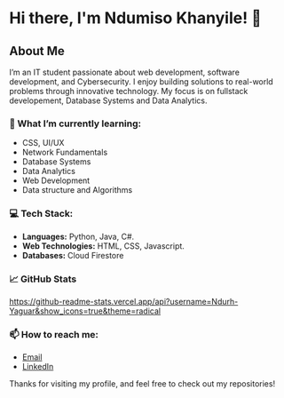 # Hi there, I'm Ndumiso Khanyile! 👋

## About Me

I’m an IT student passionate about web development, software development, and Cybersecurity. I enjoy building solutions to real-world problems through innovative technology. My focus is on fullstack developement, Database Systems and Data Analytics.

### 🌱 What I’m currently learning:
- CSS, UI/UX
- Network Fundamentals
- Database Systems
- Data Analytics
- Web Development
- Data structure and Algorithms

### 💻 Tech Stack:
- **Languages:** Python, Java, C#.
- **Web Technologies:** HTML, CSS, Javascript.
- **Databases:** Cloud Firestore
  

### 📈 GitHub Stats
https://github-readme-stats.vercel.app/api?username=Ndurh-Yaguar&show_icons=true&theme=radical

### 📫 How to reach me:
- [Email](mailto:ndumisoykz@outlook.com)
- [LinkedIn](https://www.linkedin.com/in/ndumiso-khanyile-94b234240?utm_source=share&utm_campaign=share_via&utm_content=profile&utm_medium=android_app)

Thanks for visiting my profile, and feel free to check out my repositories!

<!---
Ndurh-Yaguar/Ndurh-Yaguar is a ✨ special ✨ repository because its `README.md` (this file) appears on your GitHub profile.
You can click the Preview link to take a look at your changes.
--->
